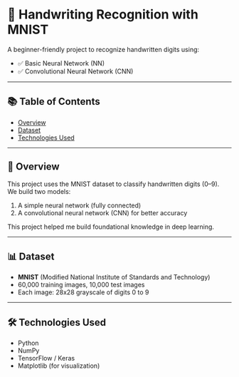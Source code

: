 # 🧠 Handwriting Recognition with MNIST

A beginner-friendly project to recognize handwritten digits using:

- ✅ Basic Neural Network (NN)  
- ✅ Convolutional Neural Network (CNN)

---

## 📚 Table of Contents

- [Overview](#-overview)  
- [Dataset](#-dataset)  
- [Technologies Used](#-technologies-used)

---

## 📌 Overview

This project uses the MNIST dataset to classify handwritten digits (0–9).  
We build two models:

1. A simple neural network (fully connected)  
2. A convolutional neural network (CNN) for better accuracy  

This project helped me build foundational knowledge in deep learning.

---

## 📊 Dataset

- **MNIST** (Modified National Institute of Standards and Technology)  
- 60,000 training images, 10,000 test images  
- Each image: 28x28 grayscale of digits 0 to 9  

---

## 🛠️ Technologies Used

- Python  
- NumPy  
- TensorFlow / Keras  
- Matplotlib (for visualization)  
